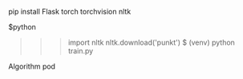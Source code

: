  pip install Flask torch torchvision nltk

$python
>>> import nltk
>>> nltk.download('punkt')
$ (venv) python train.py


Algorithm pod
